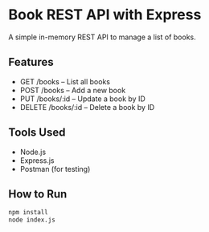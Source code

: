 # Book REST API with Express

A simple in-memory REST API to manage a list of books.

## Features
- GET /books – List all books
- POST /books – Add a new book
- PUT /books/:id – Update a book by ID
- DELETE /books/:id – Delete a book by ID

## Tools Used
- Node.js
- Express.js
- Postman (for testing)

## How to Run
```bash
npm install
node index.js
